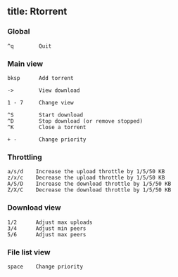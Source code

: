title: Rtorrent
---

### Global

    ^q        Quit

### Main view

    bksp      Add torrent

    ->        View download

    1 - 7     Change view

    ^S        Start download
    ^D        Stop download (or remove stopped)
    ^K        Close a torrent

    + -       Change priority

### Throttling

    a/s/d    Increase the upload throttle by 1/5/50 KB
    z/x/c    Decrease the upload throttle by 1/5/50 KB
    A/S/D    Increase the download throttle by 1/5/50 KB
    Z/X/C    Decrease the download throttle by 1/5/50 KB

### Download view

    1/2      Adjust max uploads
    3/4      Adjust min peers
    5/6      Adjust max peers

### File list view

    space    Change priority
